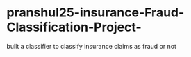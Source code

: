 # pranshul25-insurance-Fraud-Classification-Project-
built a classifier to classify insurance claims as fraud or not 
